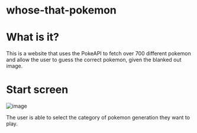 # whose-that-pokemon
# What is it?

This is a website that uses the PokeAPI to fetch over 700 different pokemon and allow the user to guess the correct pokemon, given the blanked out image.

# Start screen
![image](https://user-images.githubusercontent.com/91515578/206104877-9e522d6e-4ff5-4c39-b916-607e39452b4a.png)

The user is able to select the category of pokemon generation they want to play.
